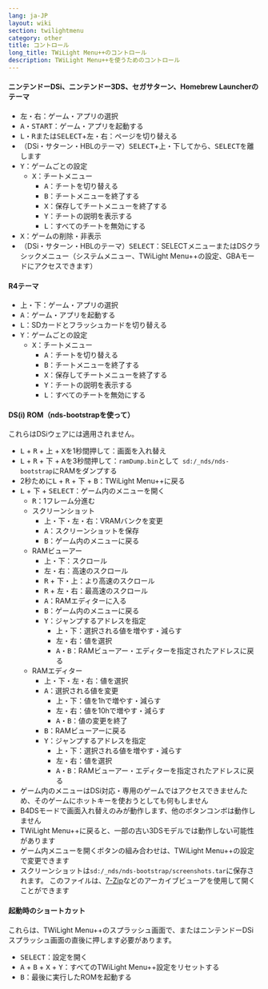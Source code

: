 ```yaml
---
lang: ja-JP
layout: wiki
section: twilightmenu
category: other
title: コントロール
long_title: TWiLight Menu++のコントロール
description: TWiLight Menu++を使うためのコントロール
---
```


#### ニンテンドーDSi、ニンテンドー3DS、セガサターン、Homebrew Launcherのテーマ
- <kbd>左</kbd>・<kbd>右</kbd>：ゲーム・アプリの選択
- <kbd class="face">A</kbd>・<kbd>START</kbd>：ゲーム・アプリを起動する
- <kbd class="l">L</kbd>・<kbd class="r">R</kbd>または<kbd>SELECT</kbd>+<kbd>左</kbd>・<kbd>右</kbd>：ページを切り替える
- （DSi・サターン・HBLのテーマ）<kbd>SELECT</kbd>+<kbd>上</kbd>・<kbd>下</kbd>してから、<kbd>SELECT</kbd>を離します
- <kbd class="face">Y</kbd>：ゲームごとの設定
   - <kbd class="face">X</kbd>：チートメニュー
      - <kbd class="face">A</kbd>：チートを切り替える
      - <kbd class="face">B</kbd>：チートメニューを終了する
      - <kbd class="face">X</kbd>：保存してチートメニューを終了する
      - <kbd class="face">Y</kbd>：チートの説明を表示する
      - <kbd class="l">L</kbd>：すべてのチートを無効にする
- <kbd class="face">X</kbd>：ゲームの削除・非表示
- （DSi・サターン・HBLのテーマ）<kbd>SELECT</kbd>：SELECTメニューまたはDSクラシックメニュー（システムメニュー、TWiLight Menu++の設定、GBAモードにアクセスできます）

#### R4テーマ
- <kbd>上</kbd>・<kbd>下</kbd>：ゲーム・アプリの選択
- <kbd class="face">A</kbd>：ゲーム・アプリを起動する
- <kbd class="l">L</kbd>：SDカードとフラッシュカードを切り替える
- <kbd class="face">Y</kbd>：ゲームごとの設定
   - <kbd class="face">X</kbd>：チートメニュー
      - <kbd class="face">A</kbd>：チートを切り替える
      - <kbd class="face">B</kbd>：チートメニューを終了する
      - <kbd class="face">X</kbd>：保存してチートメニューを終了する
      - <kbd class="face">Y</kbd>：チートの説明を表示する
      - <kbd class="l">L</kbd>：すべてのチートを無効にする

#### DS(i) ROM（nds-bootstrapを使って）
これらはDSiウェアには適用されません。
- <kbd class="l">L</kbd> + <kbd class="r">R</kbd> + <kbd>上</kbd> + <kbd class="face">X</kbd>を1秒間押して：画面を入れ替え
- <kbd class="l">L</kbd> + <kbd class="r">R</kbd> + <kbd>下</kbd> + <kbd class="face">A</kbd>を3秒間押して：`ramDump.bin`として` sd:/_nds/nds-bootstrap`にRAMをダンプする
- 2秒ために<kbd class="l">L</kbd> + <kbd class="r">R</kbd> + <kbd>下</kbd> + <kbd class="face">B</kbd>：TWiLight Menu++に戻る
- <kbd class="l">L</kbd> + <kbd>下</kbd> + <kbd>SELECT</kbd>：ゲーム内のメニューを開く
   - <kbd class="r">R</kbd>：1フレーム分進む
   - スクリーンショット
      - <kbd>上</kbd>・<kbd>下</kbd>・<kbd>左</kbd>・<kbd>右</kbd>：VRAMバンクを変更
      - <kbd class="face">A</kbd>：スクリーンショットを保存
      - <kbd class="face">B</kbd>：ゲーム内のメニューに戻る
   - RAMビューアー
      - <kbd>上</kbd>・<kbd>下</kbd>：スクロール
      - <kbd>左</kbd>・<kbd>右</kbd>：高速のスクロール
      - <kbd class="r">R</kbd> + <kbd>下</kbd>・<kbd>上</kbd>：より高速のスクロール
      - <kbd class="r">R</kbd> + <kbd>左</kbd>・<kbd>右</kbd>：最高速のスクロール
      - <kbd class="face">A</kbd>：RAMエディターに入る
      - <kbd class="face">B</kbd>：ゲーム内のメニューに戻る
      - <kbd class="face">Y</kbd>：ジャンプするアドレスを指定
        - <kbd>上</kbd>・<kbd>下</kbd>：選択される値を増やす・減らす
        - <kbd>左</kbd>・<kbd>右</kbd>：値を選択
        - <kbd class="face">A</kbd>・<kbd class="face">B</kbd>：RAMビューアー・エディターを指定されたアドレスに戻る
   - RAMエディター
      - <kbd>上</kbd>・<kbd>下</kbd>・<kbd>左</kbd>・<kbd>右</kbd>：値を選択
      - <kbd class="face">A</kbd>：選択される値を変更
         - <kbd>上</kbd>・<kbd>下</kbd>：値を1hで増やす・減らす
         - <kbd>左</kbd>・<kbd>右</kbd>：値を10hで増やす・減らす
         - <kbd class="face">A</kbd>・<kbd class="face">B</kbd>：値の変更を終了
      - <kbd class="face">B</kbd>：RAMビューアーに戻る
      - <kbd class="face">Y</kbd>：ジャンプするアドレスを指定
        - <kbd>上</kbd>・<kbd>下</kbd>：選択される値を増やす・減らす
        - <kbd>左</kbd>・<kbd>右</kbd>：値を選択
        - <kbd class="face">A</kbd>・<kbd class="face">B</kbd>：RAMビューアー・エディターを指定されたアドレスに戻る
- ゲーム内のメニューはDSi対応・専用のゲームではアクセスできませんため、そのゲームにホットキーを使おうとしても何もしません
- B4DSモードで画面入れ替えのみが動作します、他のボタンコンボは動作しません
- TWiLight Menu++に戻ると、一部の古い3DSモデルでは動作しない可能性があります
- ゲーム内メニューを開くボタンの組み合わせは、TWiLight Menu++の設定で変更できます
- スクリーンショットは`sd:/_nds/nds-bootstrap/screenshots.tar`に保存されます。 このファイルは、[7-Zip](https://sevenzip.osdn.jp)などのアーカイブビューアを使用して開くことができます

#### 起動時のショートカット
これらは、TWiLight Menu++のスプラッシュ画面で、またはニンテンドーDSiスプラッシュ画面の直後に押します必要があります。

- <kbd>SELECT</kbd>：設定を開く
- <kbd class="face">A</kbd> + <kbd class="face">B</kbd> + <kbd class="face">X</kbd> + <kbd class="face">Y</kbd>：すべてのTWiLight Menu++設定をリセットする
- <kbd class="face">B</kbd>：最後に実行したROMを起動する
